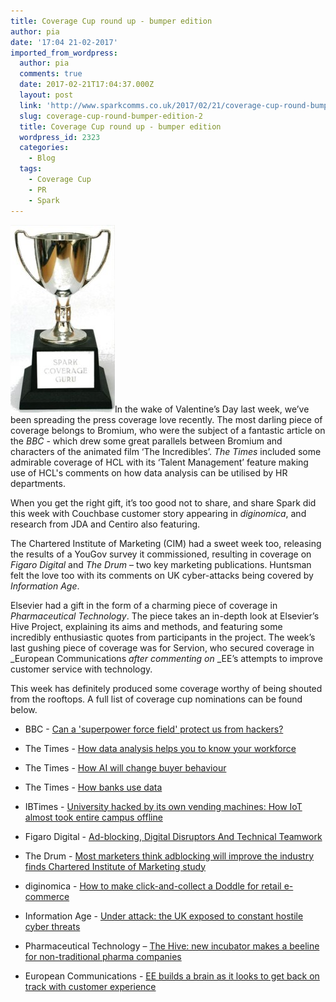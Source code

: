 ```yaml
---
title: Coverage Cup round up - bumper edition
author: pia
date: '17:04 21-02-2017'
imported_from_wordpress:
  author: pia
  comments: true
  date: 2017-02-21T17:04:37.000Z
  layout: post
  link: 'http://www.sparkcomms.co.uk/2017/02/21/coverage-cup-round-bumper-edition-2/'
  slug: coverage-cup-round-bumper-edition-2
  title: Coverage Cup round up - bumper edition
  wordpress_id: 2323
  categories:
    - Blog
  tags:
    - Coverage Cup
    - PR
    - Spark
---
```


![Coverage cup](Coverage-cup-167x300.jpg)In the wake of Valentine’s Day last week, we’ve been spreading the press coverage love recently. The most darling piece of coverage belongs to Bromium, who were the subject of a fantastic article on the _BBC_ - which drew some great parallels between Bromium and characters of the animated film ‘The Incredibles’. _The Times_ included some admirable coverage of HCL with its ‘Talent Management’ feature making use of HCL's comments on how data analysis can be utilised by HR departments.

When you get the right gift, it’s too good not to share, and share Spark did this week with Couchbase customer story appearing in _diginomica_, and research from JDA and Centiro also featuring.

The Chartered Institute of Marketing (CIM) had a sweet week too, releasing the results of a YouGov survey it commissioned, resulting in coverage on _Figaro Digital_ and _The Drum_ – two key marketing publications. Huntsman felt the love too with its comments on UK cyber-attacks being covered by _Information Age_.

Elsevier had a gift in the form of a charming piece of coverage in _Pharmaceutical Technology_. The piece takes an in-depth look at Elsevier’s Hive Project, explaining its aims and methods, and featuring some incredibly enthusiastic quotes from participants in the project. The week’s last gushing piece of coverage was for Servion, who secured coverage in _European Communications _after commenting on_ _EE’s attempts to improve customer service with technology.

This week has definitely produced some coverage worthy of being shouted from the rooftops. A full list of coverage cup nominations can be found below.



 	
  * BBC - [Can a 'superpower force field' protect us from hackers?](http://www.bbc.co.uk/news/business-38829663)

 	
  * The Times - [How data analysis helps you to know your workforce](http://www.raconteur.net/business/how-data-analysis-helps-you-to-know-your-workforce)

 	
  * The Times - [How AI will change buyer behaviour](http://www.raconteur.net/technology/how-ai-will-change-buyer-behaviour)

 	
  * The Times - [How banks use data](http://www.raconteur.net/finance/how-banks-use-data)

 	
  * IBTimes - [University hacked by its own vending machines: How IoT almost took entire campus offline](http://www.ibtimes.co.uk/verizon-cybercrime-sleuth-reveals-how-iot-almost-took-entire-university-offline-1605941)

 	
  * Figaro Digital - [Ad-blocking, Digital Disruptors And Technical Teamwork](http://figarodigital.co.uk/article/ad-blocking-digital-disruptors-technical-teamwork/)

 	
  * The Drum - [Most marketers think adblocking will improve the industry finds Chartered Institute of Marketing study](http://www.thedrum.com/news/2017/01/24/most-marketers-think-adblocking-will-improve-the-industry-finds-chartered-institute)

 	
  * diginomica - [How to make click-and-collect a Doddle for retail e-commerce](http://diginomica.com/2017/02/13/make-click-collect-doddle-retail-e-commerce/)

 	
  * Information Age - [Under attack: the UK exposed to constant hostile cyber threats](http://www.information-age.com/uk-constant-threats-cyber-attacks-123464417/)

 	
  * Pharmaceutical Technology – [The Hive: new incubator makes a beeline for non-traditional pharma companies](http://www.pharmaceutical-technology.com/features/featurethe-hive-new-incubator-makes-a-beeline-for-non-traditional-pharma-companies-5730514/)

 	
  * European Communications - [EE builds a brain as it looks to get back on track with customer experience](http://www.eurocomms.com/industry-news/12080-ee-builds-a-brain-as-it-looks-to-get-back-on-track-with-customer-experience)


